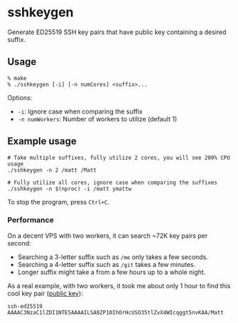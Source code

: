 # sshkeygen

Generate ED25519 SSH key pairs that have public key containing a desired suffix.

## Usage

```
% make
% ./sshkeygen [-i] [-n numCores] <suffix>...
```

Options:

- `-i`: Ignore case when comparing the suffix
- `-n numWorkers`: Number of workers to utilize (default 1)

## Example usage

```
# Take multiple suffixes, fully utilize 2 cores, you will see 200% CPU usage
./sshkeygen -n 2 /matt /Matt

# Fully utilize all cores, ignore case when comparing the suffixes
./sshkeygen -n $(nproc) -i /matt ymattw
```

To stop the program, press `Ctrl+C`.

### Performance

On a decent VPS with two workers, it can search ~72K key pairs per second:

- Searching a 3-letter suffix such as `/me` only takes a few seconds.
- Searching a 4-letter suffix such as `/git` takes a few minutes.
- Longer suffix might take a from a few hours up to a whole night.

As a real example, with two workers, it took me about only 1 hour to find this
cool key pair ([public key](https://github.com/ymattw.keys)):

```
ssh-ed25519 AAAAC3NzaC1lZDI1NTE5AAAAILSA8ZP10IhOrHcUSO35tlZvX4WIcqggt5nvKAA/Matt
```
